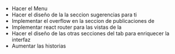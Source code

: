 * Hacer el Menu
* Hacer el diseño de la la seccion sugerencias para ti 
* Implementar el overflow en la seccion de publicaciones de
* Implementar react router para las vistas de la
* Hacer el diseño de las otras secciones del tab para enriquecer la interfaz
* Aumentar las historias

